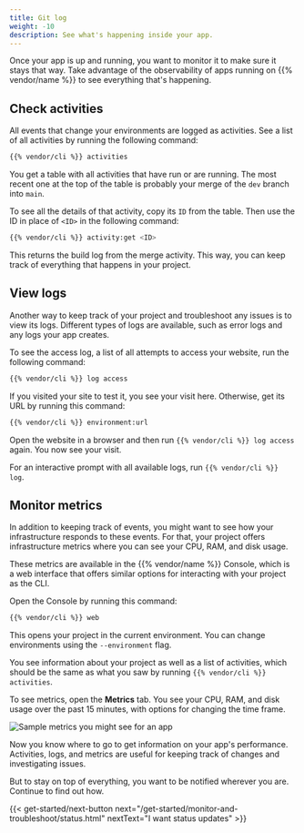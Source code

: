 ```yaml
---
title: Git log
weight: -10
description: See what's happening inside your app.
---
```


Once your app is up and running, you want to monitor it to make sure it stays that way.
Take advantage of the observability of apps running on {{% vendor/name %}} to see everything that's happening.

## Check activities

All events that change your environments are logged as activities.
See a list of all activities by running the following command:

```bash
{{% vendor/cli %}} activities
```

You get a table with all activities that have run or are running.
The most recent one at the top of the table is probably your merge of the `dev` branch into `main`.

To see all the details of that activity, copy its `ID` from the table.
Then use the ID in place of `<ID>` in the following command:

```bash
{{% vendor/cli %}} activity:get <ID>
```

This returns the build log from the merge activity.
This way, you can keep track of everything that happens in your project.

## View logs

Another way to keep track of your project and troubleshoot any issues is to view its logs.
Different types of logs are available, such as error logs and any logs your app creates.

To see the access log, a list of all attempts to access your website, run the following command:

```bash
{{% vendor/cli %}} log access
```

If you visited your site to test it, you see your visit here.
Otherwise, get its URL by running this command:

```bash
{{% vendor/cli %}} environment:url
```

Open the website in a browser and then run `{{% vendor/cli %}} log access` again.
You now see your visit.

For an interactive prompt with all available logs, run `{{% vendor/cli %}} log`.

## Monitor metrics

In addition to keeping track of events, you might want to see how your infrastructure responds to these events.
For that, your project offers infrastructure metrics where you can see your CPU, RAM, and disk usage.

These metrics are available in the {{% vendor/name %}} Console,
which is a web interface that offers similar options for interacting with your project as the CLI.

Open the Console by running this command:

```bash
{{% vendor/cli %}} web
```

This opens your project in the current environment.
You can change environments using the `--environment` flag.

You see information about your project as well as a list of activities,
which should be the same as what you saw by running `{{% vendor/cli %}} activities`.

To see metrics, open the **Metrics** tab.
You see your CPU, RAM, and disk usage over the past 15 minutes, with options for changing the time frame.

![Sample metrics you might see for an app](/images/metrics/all-grid.png)

Now you know where to go to get information on your app's performance.
Activities, logs, and metrics are useful for keeping track of changes and investigating issues.

But to stay on top of everything, you want to be notified wherever you are.
Continue to find out how.

{{< get-started/next-button next="/get-started/monitor-and-troubleshoot/status.html" nextText="I want status updates" >}}
